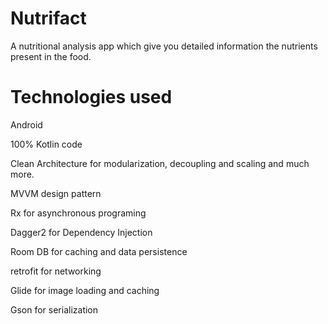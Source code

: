 # Nutrifact

A nutritional analysis app which give you detailed information the nutrients present in the food.

# Technologies used

Android

100% Kotlin code

Clean Architecture for modularization, decoupling and scaling and much more.

MVVM design pattern

Rx for asynchronous programing

Dagger2 for Dependency Injection

Room DB for caching and data persistence

retrofit for networking

Glide for image loading and caching

Gson for serialization



